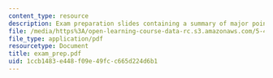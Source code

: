 ```yaml
---
content_type: resource
description: Exam preparation slides containing a summary of major points.
file: /media/https%3A/open-learning-course-data-rc.s3.amazonaws.com/5-46-organic-structure-determination-spring-2007/1ccb1483e448f09e49fcc665d224d6b1_exam_prep.pdf
file_type: application/pdf
resourcetype: Document
title: exam_prep.pdf
uid: 1ccb1483-e448-f09e-49fc-c665d224d6b1
---
```

